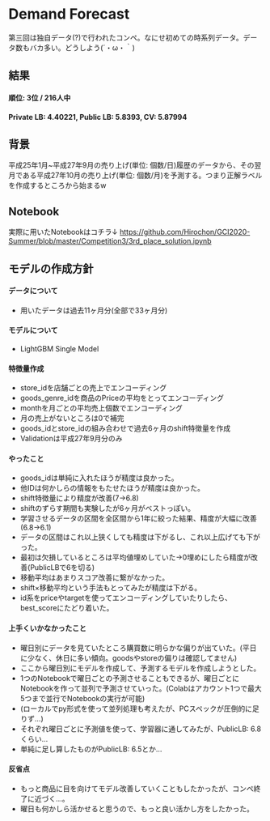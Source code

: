 # Demand Forecast
第三回は独自データ(?)で行われたコンペ。なにせ初めての時系列データ。データ数もバカ多い。どうしよう(´・ω・｀)

## 結果
#### 順位: 3位 / 216人中
#### Private LB: 4.40221, Public LB: 5.8393, CV: 5.87994

## 背景
平成25年1月~平成27年9月の売り上げ(単位: 個数/日)履歴のデータから、その翌月である平成27年10月の売り上げ(単位: 個数/月)を予測する。つまり正解ラベルを作成するところから始まるw

## Notebook
実際に用いたNotebookはコチラ↓
https://github.com/Hirochon/GCI2020-Summer/blob/master/Competition3/3rd_place_solution.ipynb

## モデルの作成方針
#### データについて
- 用いたデータは過去11ヶ月分(全部で33ヶ月分)

#### モデルについて
- LightGBM Single Model

#### 特徴量作成
- store_idを店舗ごとの売上でエンコーディング
- goods_genre_idを商品のPriceの平均をとってエンコーディング
- monthを月ごとの平均売上個数でエンコーディング
- 月の売上がないところは0で補完
- goods_idとstore_idの組み合わせで過去6ヶ月のshift特徴量を作成
- Validationは平成27年9月分のみ

#### やったこと
- goods_idは単純に入れたほうが精度は良かった。
- 他IDは何かしらの情報をもたせたほうが精度は良かった。
- shift特徴量により精度が改善(7→6.8)
- shiftのずらす期間も実験したが6ヶ月がベストっぽい。
- 学習させるデータの区間を全区間から1年に絞った結果、精度が大幅に改善(6.8→6.1)
- データの区間はこれ以上狭くしても精度は下がるし、これ以上広げても下がった。
- 最初は欠損しているところは平均値埋めしていた→0埋めにしたら精度が改善(PublicLBで6を切る)
- 移動平均はあまりスコア改善に繋がなかった。
- shift×移動平均という手法もとってみたが精度は下がる。
- id系をpriceやtargetを使ってエンコーディングしていたりしたら、best_scoreにたどり着いた。


#### 上手くいかなかったこと
- 曜日別にデータを見ていたところ購買数に明らかな偏りが出ていた。(平日に少なく、休日に多い傾向。goodsやstoreの偏りは確認してません)
- ここから曜日別にモデルを作成して、予測するモデルを作成しようとした。
- 1つのNotebookで曜日ごとの予測させることもできるが、曜日ごとにNotebookを作って並列で予測させていった。(Colabはアカウント1つで最大5つまで並行でNotebookの実行が可能)
- (ローカルでpy形式を使って並列処理も考えたが、PCスペックが圧倒的に足りず...)
- それぞれ曜日ごとに予測値を使って、学習器に通してみたが、PublicLB: 6.8くらい…
- 単純に足し算したものがPublicLB: 6.5とか…


#### 反省点
- もっと商品に目を向けてモデル改善していくこともしたかったが、コンペ終了に近づく…。
- 曜日も何かしら活かせると思うので、もっと良い活かし方をしたかった。
